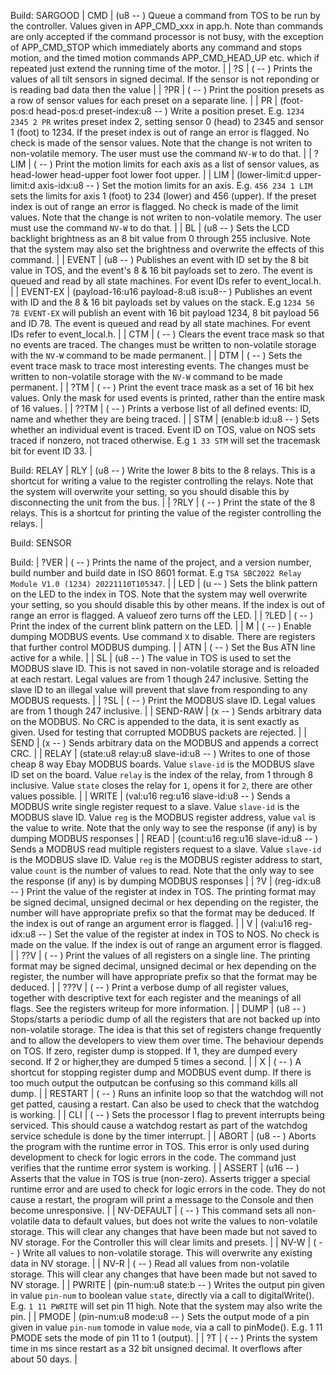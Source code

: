 
Build: SARGOOD
| CMD | (u8 -- ) Queue a command from TOS to be run by the controller. Values given in APP_CMD_xxx in app.h. Note than commands are only accepted if the command processor is not busy, with the exception of APP_CMD_STOP which immediately aborts any command and stops motion, and the timed motion commands APP_CMD_HEAD_UP etc. which if repeated just extend the running time of the motor. |
| ?S | ( -- ) Prints the values of all tilt sensors in signed decimal. If the sensor is not reponding or is reading bad data then the value |
| ?PR | ( -- ) Print the position presets as a row of sensor values for each preset on a separate line. |
| PR | (foot-pos:d head-pos:d preset-index:u8 -- ) Write a position preset. E.g. `1234 2345 2 PR` writes preset index 2, setting sensor 0 (head) to 2345 and sensor 1 (foot) to 1234. If the preset index is out of range an error is flagged. No check is made of the sensor values. Note that the change is not writen to non-volatile memory. The user must use the command `NV-W` to do that. |
| ?LIM | ( -- ) Print the motion limits for each axis as a list of sensor values, as head-lower head-upper foot lower foot upper. |
| LIM | (lower-limit:d upper-limit:d axis-idx:u8 -- ) Set the motion limits for an axis. E.g. `456 234 1 LIM` sets the limits for axis 1 (foot) to 234 (lower) and 456 (upper). If the preset index is out of range an error is flagged. No check is made of the limit values. Note that the change is not writen to non-volatile memory. The user must use the command `NV-W` to do that. |
| BL | (u8 -- ) Sets the LCD backlight brightness as an 8 bit value from 0 through 255 inclusive. Note that the system may also set the brightness and overwrite the effects of this command. |
| EVENT | (u8 -- ) Publishes an event with ID set by the 8 bit value in TOS, and the event's 8 & 16 bit payloads set to zero. The event is queued and read by all state machines. For event IDs refer to event_local.h. |
| EVENT-EX | (payload-16:u16 payload-8:u8 is:u8-- ) Publishes an event with ID and the 8 & 16 bit payloads set by values on the stack. E.g `1234 56 78 EVENT-EX` will publish an event with 16 bit payload 1234, 8 bit payload 56 and ID 78. The event is queued and read by all state machines. For event IDs refer to event_local.h. |
| CTM | ( -- ) Clears the event trace mask so that no events are traced. The changes must be written to non-volatile storage with the `NV-W` command to be made permanent. |
| DTM | ( -- ) Sets the event trace mask to trace most interesting events. The changes must be written to non-volatile storage with the `NV-W` command to be made permanent. |
| ?TM | ( -- ) Print the event trace mask as a set of 16 bit hex values. Only the mask for used events is printed, rather than the entire mask of 16 values. |
| ??TM | ( -- ) Prints a verbose list of all defined events: ID, name and whether they are being traced. |
| STM | (enable:b id:u8 -- ) Sets whether an individual event is traced. Event ID on TOS, value on NOS sets traced if nonzero, not traced otherwise. E.g `1 33 STM` will set the tracemask bit for event ID 33. |

Build: RELAY
| RLY | (u8 -- ) Write the lower 8 bits to the 8 relays. This is a shortcut for writing a value to the register controlling the relays. Note that the system will overwrite your setting, so you should disable this by disconnecting the unit from the bus. |
| ?RLY | ( -- ) Print the state of the 8 relays. This is a shortcut for printing the value of the register controlling the relays. |

Build: SENSOR

Build: 
| ?VER | ( -- ) Prints the name of the project, and a version number, build number and build date in ISO 8601 format. E.g `TSA SBC2022 Relay Module V1.0 (1234) 20221110T105347`. |
| LED | (u -- ) Sets the blink pattern on the LED to the index in TOS. Note that the system may well overwrite your setting, so you should disable this by other means. If the index is out of range an error is flagged. A valueof zero turns off the LED. |
| ?LED | ( -- ) Print the index of the current blink pattern on the LED. |
| M | ( -- ) Enable dumping MODBUS events. Use command `X` to disable. There are registers that further control MODBUS dumping. |
| ATN | ( -- ) Set the Bus ATN line active for a while. |
| SL | (u8 -- ) The value in TOS is used to set the MODBUS slave ID. This is not saved in non-volatile storage and is reloaded at each restart. Legal values are from 1 though 247 inclusive. Setting the slave ID to an illegal value will prevent that slave from responding to any MODBUS requests. |
| ?SL | ( -- ) Print the MODBUS slave ID. Legal values are from 1 though 247 inclusive. |
| SEND-RAW | (x -- ) Sends arbitrary data on the MODBUS. No CRC is appended to the data, it is sent exactly as given. Used for testing that corrupted MODBUS packets are rejected. |
| SEND | (x -- ) Sends arbitrary data on the MODBUS and appends a correct CRC. |
| RELAY | (state:u8 relay:u8 slave-id:u8 -- ) Writes to one of those cheap 8 way Ebay MODBUS boards. Value `slave-id` is the MODBUS slave ID set on the board. Value `relay` is the index of the relay, from 1 through 8 inclusive. Value `state` closes the relay for `1`, opens it for `2`, there are other values possible. |
| WRITE | (val:u16 reg:u16 slave-id:u8 -- ) Sends a MODBUS write single register request to a slave. Value `slave-id` is the MODBUS slave ID. Value `reg` is the MODBUS register address, value `val` is the value to write. Note that the only way to see the response (if any) is by dumping MODBUS responses |
| READ | (count:u16 reg:u16 slave-id:u8 -- ) Sends a MODBUS read multiple registers request to a slave. Value `slave-id` is the MODBUS slave ID. Value `reg` is the MODBUS register address to start, value `count` is the number of values to read. Note that the only way to see the response (if any) is by dumping MODBUS responses |
| ?V | (reg-idx:u8 -- ) Print the value of the register at index in TOS. The printing format may be signed decimal, unsigned decimal or hex depending on the register, the number will have appropriate prefix so that the format may be deduced. If the index is out of range an argument error is flagged. |
| V | (val:u16 reg-idx:u8 -- ) Set the value of the register at index in TOS to NOS. No check is made on the value. If the index is out of range an argument error is flagged. |
| ??V | ( -- ) Print the values of all registers on a single line. The printing format may be signed decimal, unsigned decimal or hex depending on the register, the number will have appropriate prefix so that the format may be deduced. |
| ???V | ( -- ) Print a verbose dump of all register values, together with descriptive text for each register and the meanings of all flags. See the registers writeup for more information. |
| DUMP | (u8 -- ) Stops/starts a periodic dump of all the registers that are not backed up into non-volatile storage. The idea is that this set of registers change frequently and to allow the developers to view them over time. The behaviour depends on TOS. If zero, register dump is stopped. If 1, they are dumped every second. If 2 or higher,they are dumped 5 times a second. |
| X | ( -- ) A shortcut for stopping register dump and MODBUS event dump. If there is too much output the outputcan be confusing so this command kills all dump. |
| RESTART | ( -- ) Runs an infinite loop so that the watchdog will not get patted, causing a restart. Can also be used to check that the watchdog is working. |
| CLI | ( -- ) Sets the processor I flag to prevent interrupts being serviced. This should cause a watchdog restart as part of the watchdog service schedule is done by the timer interrupt. |
| ABORT | (u8 -- ) Aborts the program with the runtime error in TOS. This error is only used during development to check for logic errors in the code. The command just verifies that the runtime error system is working. |
| ASSERT | (u16 -- ) Asserts that the value in TOS is true (non-zero). Asserts trigger a special runtime error and are used to check for logic errors in the code. They do not cause a restart, the program will print a message to the Console and then become unresponsive. |
| NV-DEFAULT | ( -- ) This command sets all non-volatile data to default values, but does not write the values to non-volatile storage. This will clear any changes that have been made but not saved to NV storage. For the Controller this will clear limits and presets. |
| NV-W | ( -- ) Write all values to non-volatile storage. This will overwrite any existing data in NV storage. |
| NV-R | ( -- ) Read all values from non-volatile storage. This will clear any changes that have been made but not saved to NV storage. |
| PWRITE | (pin-num:u8 state:b -- ) Writes the output pin given in value `pin-num` to boolean value `state`, directly via a call to digitalWrite(). E.g. `1 11 PWRITE` will set pin 11 high. Note that the system may also write the pin. |
| PMODE | (pin-num:u8 mode:u8 -- ) Sets the output mode of a pin given in value `pin-num` tomode in value `mode`, via a call to pinMode(). E.g. 1 11 PMODE sets the mode of pin 11 to 1 (output). |
| ?T | ( -- ) Prints the system time in ms since restart as a 32 bit unsigned decimal. It overflows after about 50 days. |
